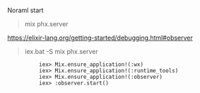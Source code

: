 
Noraml start
> mix phx.server



https://elixir-lang.org/getting-started/debugging.html#observer

> iex.bat -S mix phx.server

              iex> Mix.ensure_application!(:wx)
              iex> Mix.ensure_application!(:runtime_tools)
              iex> Mix.ensure_application!(:observer)
              iex> :observer.start()




